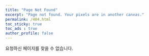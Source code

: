 ```yaml
---
title: "Page Not Found"
excerpt: "Page not found. Your pixels are in another canvas."
permalink: /404.html
toc_sticky: true
toc_ads : true
author_profile: false
---
```


요청하신 페이지를 찾을 수 없습니다.

<script>
  var GOOG_FIXURL_LANG = 'en';
  var GOOG_FIXURL_SITE = '{{ site.url }}'
</script>

</script>
